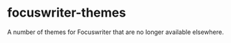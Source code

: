 focuswriter-themes
==================

A number of themes for Focuswriter that are no longer available elsewhere.
